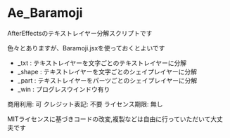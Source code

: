 # Ae_Baramoji
AfterEffectsのテキストレイヤー分解スクリプトです

色々とありますが、Baramoji.jsxを使っておくとよいです

- _txt : テキストレイヤーを文字ごとのテキストレイヤーに分解
- _shape : テキストレイヤーを文字ごとのシェイプレイヤーに分解
- _part : テキストレイヤーをパーツごとのシェイプレイヤーに分解
- _win : プログレスウインドウ有り

商用利用: 可
クレジット表記: 不要
ライセンス期限: 無し

MITライセンスに基づきコードの改変,複製などは自由に行っていただいて大丈夫です
